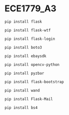 # ECE1779_A3
`pip install flask`

`pip install flask-wtf`

`pip install flask-login`

`pip install boto3`

`pip install ebaysdk`

`pip install opencv-python`

`pip install pyzbar`

`pip install flask-bootstrap`

`pip install wand`

`pip install Flask-Mail`

`pip install bs4`

